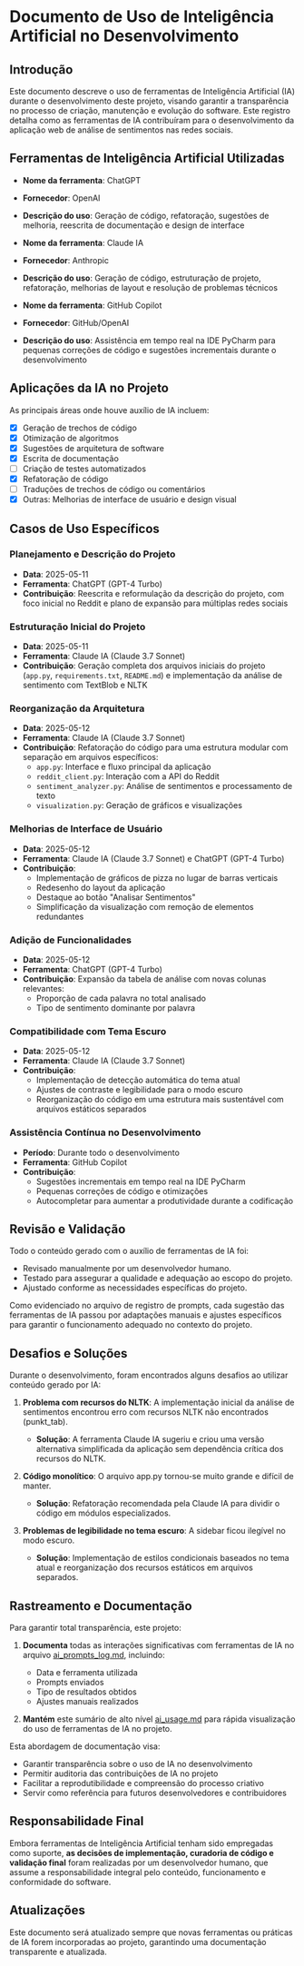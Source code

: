 # Documento de Uso de Inteligência Artificial no Desenvolvimento

## Introdução

Este documento descreve o uso de ferramentas de Inteligência Artificial (IA) durante o desenvolvimento deste projeto, 
visando garantir a transparência no processo de criação, manutenção e evolução do software. Este registro detalha como 
as ferramentas de IA contribuíram para o desenvolvimento da aplicação web de análise de sentimentos nas redes sociais.

## Ferramentas de Inteligência Artificial Utilizadas

- **Nome da ferramenta**: ChatGPT
- **Fornecedor**: OpenAI
- **Descrição do uso**: Geração de código, refatoração, sugestões de melhoria, reescrita de documentação e design de 
interface


- **Nome da ferramenta**: Claude IA
- **Fornecedor**: Anthropic
- **Descrição do uso**: Geração de código, estruturação de projeto, refatoração, melhorias de layout e resolução de 
problemas técnicos


- **Nome da ferramenta**: GitHub Copilot
- **Fornecedor**: GitHub/OpenAI
- **Descrição do uso**: Assistência em tempo real na IDE PyCharm para pequenas correções de código e sugestões 
incrementais durante o desenvolvimento

## Aplicações da IA no Projeto

As principais áreas onde houve auxílio de IA incluem:

- [x] Geração de trechos de código
- [x] Otimização de algoritmos
- [x] Sugestões de arquitetura de software
- [x] Escrita de documentação
- [ ] Criação de testes automatizados
- [x] Refatoração de código
- [ ] Traduções de trechos de código ou comentários
- [x] Outras: Melhorias de interface de usuário e design visual

## Casos de Uso Específicos

### Planejamento e Descrição do Projeto
- **Data**: 2025-05-11
- **Ferramenta**: ChatGPT (GPT-4 Turbo)
- **Contribuição**: Reescrita e reformulação da descrição do projeto, com foco inicial no Reddit e plano de expansão 
para múltiplas redes sociais

### Estruturação Inicial do Projeto
- **Data**: 2025-05-11
- **Ferramenta**: Claude IA (Claude 3.7 Sonnet)
- **Contribuição**: Geração completa dos arquivos iniciais do projeto (`app.py`, `requirements.txt`, `README.md`) e 
implementação da análise de sentimento com TextBlob e NLTK

### Reorganização da Arquitetura
- **Data**: 2025-05-12
- **Ferramenta**: Claude IA (Claude 3.7 Sonnet)
- **Contribuição**: Refatoração do código para uma estrutura modular com separação em arquivos específicos:
  - `app.py`: Interface e fluxo principal da aplicação
  - `reddit_client.py`: Interação com a API do Reddit
  - `sentiment_analyzer.py`: Análise de sentimentos e processamento de texto
  - `visualization.py`: Geração de gráficos e visualizações

### Melhorias de Interface de Usuário
- **Data**: 2025-05-12
- **Ferramenta**: Claude IA (Claude 3.7 Sonnet) e ChatGPT (GPT-4 Turbo)
- **Contribuição**: 
  - Implementação de gráficos de pizza no lugar de barras verticais
  - Redesenho do layout da aplicação
  - Destaque ao botão "Analisar Sentimentos"
  - Simplificação da visualização com remoção de elementos redundantes

### Adição de Funcionalidades
- **Data**: 2025-05-12
- **Ferramenta**: ChatGPT (GPT-4 Turbo)
- **Contribuição**: Expansão da tabela de análise com novas colunas relevantes:
  - Proporção de cada palavra no total analisado
  - Tipo de sentimento dominante por palavra

### Compatibilidade com Tema Escuro
- **Data**: 2025-05-12
- **Ferramenta**: Claude IA (Claude 3.7 Sonnet)
- **Contribuição**: 
  - Implementação de detecção automática do tema atual
  - Ajustes de contraste e legibilidade para o modo escuro
  - Reorganização do código em uma estrutura mais sustentável com arquivos estáticos separados

### Assistência Contínua no Desenvolvimento
- **Período**: Durante todo o desenvolvimento
- **Ferramenta**: GitHub Copilot
- **Contribuição**: 
  - Sugestões incrementais em tempo real na IDE PyCharm
  - Pequenas correções de código e otimizações
  - Autocompletar para aumentar a produtividade durante a codificação

## Revisão e Validação

Todo o conteúdo gerado com o auxílio de ferramentas de IA foi:

- Revisado manualmente por um desenvolvedor humano.
- Testado para assegurar a qualidade e adequação ao escopo do projeto.
- Ajustado conforme as necessidades específicas do projeto.

Como evidenciado no arquivo de registro de prompts, cada sugestão das ferramentas de IA passou por adaptações manuais e 
ajustes específicos para garantir o funcionamento adequado no contexto do projeto.

## Desafios e Soluções

Durante o desenvolvimento, foram encontrados alguns desafios ao utilizar conteúdo gerado por IA:

1. **Problema com recursos do NLTK**: A implementação inicial da análise de sentimentos encontrou erro com recursos 
NLTK não encontrados (punkt_tab).
   - **Solução**: A ferramenta Claude IA sugeriu e criou uma versão alternativa simplificada da aplicação sem 
dependência crítica dos recursos do NLTK.

2. **Código monolítico**: O arquivo app.py tornou-se muito grande e difícil de manter.
   - **Solução**: Refatoração recomendada pela Claude IA para dividir o código em módulos especializados.

3. **Problemas de legibilidade no tema escuro**: A sidebar ficou ilegível no modo escuro.
   - **Solução**: Implementação de estilos condicionais baseados no tema atual e reorganização dos recursos estáticos 
em arquivos separados.

## Rastreamento e Documentação

Para garantir total transparência, este projeto:

1. **Documenta** todas as interações significativas com ferramentas de IA no arquivo [ai_prompts_log.md](docs/prompts.md), incluindo:
   - Data e ferramenta utilizada
   - Prompts enviados
   - Tipo de resultados obtidos
   - Ajustes manuais realizados

2. **Mantém** este sumário de alto nível [ai_usage.md](docs/ai_usage.md) para rápida visualização do uso de ferramentas de IA no projeto.

Esta abordagem de documentação visa:

- Garantir transparência sobre o uso de IA no desenvolvimento
- Permitir auditoria das contribuições de IA no projeto
- Facilitar a reprodutibilidade e compreensão do processo criativo
- Servir como referência para futuros desenvolvedores e contribuidores

## Responsabilidade Final

Embora ferramentas de Inteligência Artificial tenham sido empregadas como suporte, **as decisões de implementação, 
curadoria de código e validação final** foram realizadas por um desenvolvedor humano, que assume a responsabilidade 
integral pelo conteúdo, funcionamento e conformidade do software.

## Atualizações

Este documento será atualizado sempre que novas ferramentas ou práticas de IA forem incorporadas ao projeto, garantindo 
uma documentação transparente e atualizada.
